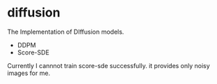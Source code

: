 diffusion
===

The Implementation of DIffusion models.

- DDPM
- Score-SDE

Currently I cannnot train score-sde successfully. it provides only noisy images for me.